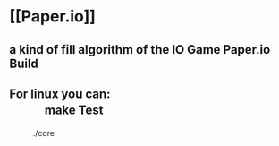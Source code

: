
[[Paper.io]]
==========
a kind of fill algorithm of the IO Game Paper.io
Build
-----
For linux you can:  
　　　make
Test
-----
　　　./core
